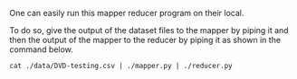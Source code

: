 One can easily run this mapper reducer program on their local. 

To do so, give the output of the dataset files to the mapper by piping it and then the output of the mapper to the reducer by piping it as shown in the command below.

`cat ./data/DVD-testing.csv | ./mapper.py | ./reducer.py`